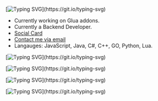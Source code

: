 [![Typing SVG](https://readme-typing-svg.herokuapp.com?font=Fira+Code&pause=1000&color=F7990F&multiline=true&width=435&lines=local+eishius+%3D+%22cringe%22;Welcome+to+my+GitHub!)](https://git.io/typing-svg)

- Currently working on Glua addons.
- Currently a Backend Developer.
- [Social Card](https://eishius.carrd.co)
- [Contact me via email](eishiusmain@gmail.com)
- Langauges: JavaScript, Java, C#, C++, GO, Python, Lua.

[![Typing SVG](https://readme-typing-svg.herokuapp.com?font=Fira+CodeCode&duration=2200&pause=4100&color=F7C041&multiline=true&width=220&lines=Loading+Languages...)](https://git.io/typing-svg)

[![Typing SVG](https://readme-typing-svg.herokuapp.com?font=Fira+Code&duration=1500&pause=400&color=14CBF7&multiline=true&width=240&height=160&lines=C%23%3A+Loaded!;C%2B%2B%3A+Loaded!;Lua%3A+Loaded!;JavaScript%3A+Loaded!;Java%3A+Loaded!)](https://git.io/typing-svg)

[![Typing SVG](https://readme-typing-svg.herokuapp.com?font=Fira+Code&duration=2200&pause=4000&color=F7C937&multiline=true&width=200&lines=Loading+Tools...)](https://git.io/typing-svg)


[![Typing SVG](https://readme-typing-svg.herokuapp.com?font=Fira+Code&duration=2200&pause=400&color=1EC5F7&center=false&multiline=true&width=435&height=82&lines=Visual+Studio+Code%3A+Loaded!;Visual+Studio+2022%3A+Loaded!;Sublime+Editor%3A+Loaded!)](https://git.io/typing-svg)
